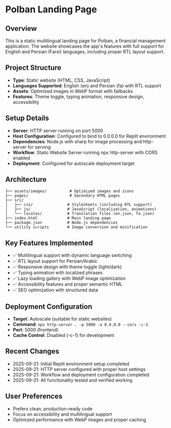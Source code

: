 # Polban Landing Page

## Overview
This is a static multilingual landing page for Polban, a financial management application. The website showcases the app's features with full support for English and Persian (Farsi) languages, including proper RTL layout support.

## Project Structure
- **Type**: Static website (HTML, CSS, JavaScript)
- **Languages Supported**: English (en) and Persian (fa) with RTL support
- **Assets**: Optimized images in WebP format with fallbacks
- **Features**: Theme toggle, typing animation, responsive design, accessibility

## Setup Details
- **Server**: HTTP server running on port 5000
- **Host Configuration**: Configured to bind to 0.0.0.0 for Replit environment
- **Dependencies**: Node.js with sharp for image processing and http-server for serving
- **Workflow**: Static Website Server running npx http-server with CORS enabled
- **Deployment**: Configured for autoscale deployment target

## Architecture
```
├── assets/images/          # Optimized images and icons
├── pages/                  # Secondary HTML pages
├── src/
│   ├── css/               # Stylesheets (including RTL support)
│   ├── js/                # JavaScript (localization, animations)
│   └── locales/           # Translation files (en.json, fa.json)
├── index.html             # Main landing page
├── package.json           # Node.js dependencies
└── utility scripts        # Image conversion and minification
```

## Key Features Implemented
- ✅ Multilingual support with dynamic language switching
- ✅ RTL layout support for Persian/Arabic
- ✅ Responsive design with theme toggle (light/dark)
- ✅ Typing animation with localized phrases
- ✅ Lazy loading gallery with WebP image optimization
- ✅ Accessibility features and proper semantic HTML
- ✅ SEO optimization with structured data

## Deployment Configuration
- **Target**: Autoscale (suitable for static websites)
- **Command**: `npx http-server . -p 5000 -a 0.0.0.0 --cors -c-1`
- **Port**: 5000 (frontend)
- **Cache Control**: Disabled (-c-1) for development

## Recent Changes
- 2025-09-21: Initial Replit environment setup completed
- 2025-09-21: HTTP server configured with proper host settings
- 2025-09-21: Workflow and deployment configuration completed
- 2025-09-21: All functionality tested and verified working

## User Preferences
- Prefers clean, production-ready code
- Focus on accessibility and multilingual support
- Optimized performance with WebP images and proper caching